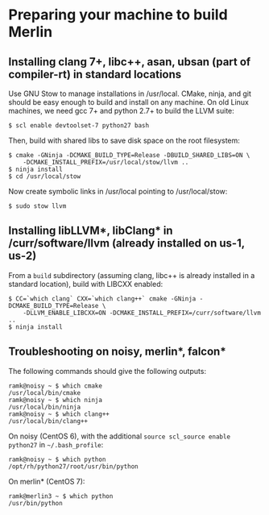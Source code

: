 # Preparing your machine to build Merlin

## Installing clang 7+, libc++, asan, ubsan (part of compiler-rt) in standard locations

Use GNU Stow to manage installations in /usr/local. CMake, ninja, and git should be easy enough to
build and install on any machine. On old Linux machines, we need gcc 7+ and python 2.7+ to build the
LLVM suite:

    $ scl enable devtoolset-7 python27 bash

Then, build with shared libs to save disk space on the root filesystem:

    $ cmake -GNinja -DCMAKE_BUILD_TYPE=Release -DBUILD_SHARED_LIBS=ON \
        -DCMAKE_INSTALL_PREFIX=/usr/local/stow/llvm ..
    $ ninja install
    $ cd /usr/local/stow

Now create symbolic links in /usr/local pointing to /usr/local/stow:

    $ sudo stow llvm

## Installing libLLVM\*, libClang\* in /curr/software/llvm (already installed on us-1, us-2)

From a `build` subdirectory (assuming clang, libc++ is already installed in a standard location),
build with LIBCXX enabled:

    $ CC=`which clang` CXX=`which clang++` cmake -GNinja -DCMAKE_BUILD_TYPE=Release \
        -DLLVM_ENABLE_LIBCXX=ON -DCMAKE_INSTALL_PREFIX=/curr/software/llvm ..
    $ ninja install

## Troubleshooting on noisy, merlin\*, falcon\*

The following commands should give the following outputs:

    ramk@noisy ~ $ which cmake
    /usr/local/bin/cmake
    ramk@noisy ~ $ which ninja
    /usr/local/bin/ninja
    ramk@noisy ~ $ which clang++
    /usr/local/bin/clang++

On noisy (CentOS 6), with the additional `source scl_source enable python27` in `~/.bash_profile`:

    ramk@noisy ~ $ which python
    /opt/rh/python27/root/usr/bin/python

On merlin\* (CentOS 7):

    ramk@merlin3 ~ $ which python
    /usr/bin/python
